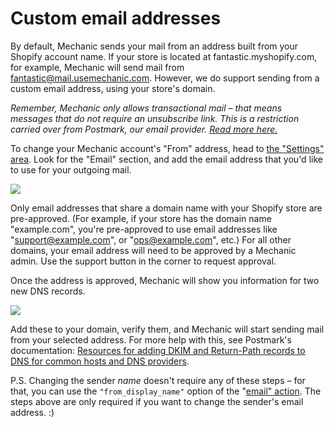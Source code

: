 # Custom email addresses

By default, Mechanic sends your mail from an address built from your Shopify account name. If your store is located at fantastic.myshopify.com, for example, Mechanic will send mail from [fantastic@mail.usemechanic.com](mailto:fantastic@mail.usemechanic.com). However, we do support sending from a custom email address, using your store's domain.

_Remember, Mechanic only allows transactional mail – that means messages that do not require an unsubscribe link. This is a restriction carried over from Postmark, our email provider._ [_Read more here._](https://docs.usemechanic.com/article/348-what-kind-of-email-can-i-send-with-mechanic)

To change your Mechanic account's "From" address, head to [the "Settings" area](https://docs.usemechanic.com/article/430-accessing-your-mechanic-account-settings). Look for the "Email" section, and add the email address that you'd like to use for your outgoing mail.

[![](https://d33v4339jhl8k0.cloudfront.net/docs/assets/5ddd799f2c7d3a7e9ae472fc/images/5e3c2f1a04286364bc94f42e/file-DqoBFym1FO.png)](https://docs.usemechanic.com/article/348-what-kind-of-email-can-i-send-with-mechanic)

Only email addresses that share a domain name with your Shopify store are pre-approved. \(For example, if your store has the domain name "example.com", you're pre-approved to use email addresses like "support@example.com", or "ops@example.com", etc.\) For all other domains, your email address will need to be approved by a Mechanic admin. Use the support button in the corner to request approval.

Once the address is approved, Mechanic will show you information for two new DNS records.

![](https://d33v4339jhl8k0.cloudfront.net/docs/assets/5ddd799f2c7d3a7e9ae472fc/images/5e3c30b22c7d3a7e9ae75674/file-H0hDxz239h.png)

Add these to your domain, verify them, and Mechanic will start sending mail from your selected address. For more help with this, see Postmark's documentation: [Resources for adding DKIM and Return-Path records to DNS for common hosts and DNS providers](https://postmarkapp.com/support/article/1090-resources-for-adding-dkim-and-return-path-records-to-dns-for-common-hosts-and-dns-providers).

P.S. Changing the sender _name_ doesn't require any of these steps – for that, you can use the `"from_display_name"` option of the "[email" action](../core-concepts/actions/action-types/email.md). The steps above are only required if you want to change the sender's email address. :\)

